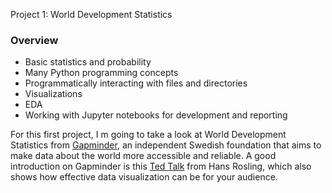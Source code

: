  Project 1: World Development Statistics

### Overview

- Basic statistics and probability
- Many Python programming concepts
- Programmatically interacting with files and directories
- Visualizations
- EDA
- Working with Jupyter notebooks for development and reporting


For this first project, I m going to take a look at World Development Statistics from [Gapminder](https://www.gapminder.org/about/), an independent Swedish foundation that aims to make data about the world more accessible and reliable. A good introduction on Gapminder is this [Ted Talk](https://www.ted.com/talks/hans_rosling_the_best_stats_you_ve_ever_seen) from Hans Rosling, which also shows how effective data visualization can be for your audience.

